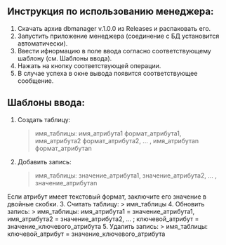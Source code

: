 ## Инструкция по использованию менеджера:
1. Скачать архив dbmanager v.1.0.0 из Releases и распаковать его.
2. Запустить приложение менеджера (соединение с БД установится автоматически).
3. Ввести ифнормацию в поле ввода согласно соответствующему шаблону (см. Шаблоны ввода).
4. Нажать на кнопку соответствующей операции.
5. В случае успеха в окне вывода появится соответствующее сообщение.


## Шаблоны ввода:
1. Создать таблицу: 
    > имя_таблицы: имя_атрибута1 формат_атрибута1, имя_атрибута2 формат_атрибута2, ... , имя_атрибутаn формат_атрибутаn
2. Добавить запись: 
    > имя_таблицы: значение_атрибута1, значение_атрибута2, ... , значение_атрибутаn


Если атрибут имеет текстовый формат, заключите его значение в двойные скобки.
3. Считать таблицу: 
    > имя_таблицы
4. Обновить запись: 
    > имя_таблицы: имя_атрибута1 = значение_атрибута1, имя_атрибута2 = значение_атрибута2, ... ; ключевой_атрибут = значение_ключевого_атрибута
5. Удалить запись: 
    > имя_таблицы: ключевой_атрибут = значение_ключевого_атрибута
